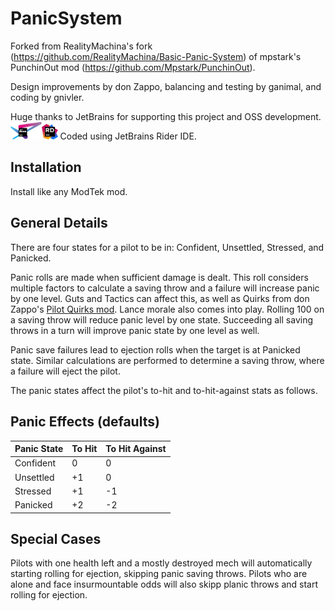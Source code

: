 # PanicSystem
Forked from RealityMachina's fork (https://github.com/RealityMachina/Basic-Panic-System) of mpstark's PunchinOut mod (https://github.com/Mpstark/PunchinOut).

Design improvements by don Zappo, balancing and testing by ganimal, and coding by gnivler.

Huge thanks to JetBrains for supporting this project and OSS development.  
<a href="https://jetbrains.com"><img src="jetbrains-variant-4.png" width="10%" height="10%"></a><a href="https://www.jetbrains.com/rider"><img src="logo.png" width="5%" height="5%"></a>
Coded using JetBrains Rider IDE.

## Installation

Install like any ModTek mod.

## General Details

There are four states for a pilot to be in: Confident, Unsettled, Stressed, and Panicked.

Panic rolls are made when sufficient damage is dealt.  This roll considers multiple factors to calculate a saving throw and a failure will increase panic by one level.  Guts and Tactics can affect this, as well as Quirks from don Zappo's [Pilot Quirks mod](https://www.nexusmods.com/battletech/mods/282/).  Lance morale also comes into play.  Rolling 100 on a saving throw will reduce panic level by one state.  Succeeding all saving throws in a turn will improve panic state by one level as well.

Panic save failures lead to ejection rolls when the target is at Panicked state.  Similar calculations are performed to determine a saving throw, where a failure will eject the pilot.

The panic states affect the pilot's to-hit and to-hit-against stats as follows.

## Panic Effects (defaults)

Panic State|To Hit|To Hit Against
-----------|------|--------------
Confident|0|0
Unsettled|+1|0
Stressed| +1|-1
Panicked| +2|-2

## Special Cases

Pilots with one health left and a mostly destroyed mech will automatically starting rolling for ejection, skipping panic saving throws.  Pilots who are alone and face insurmountable odds will also skipp planic throws and start rolling for ejection.

